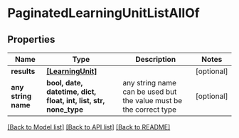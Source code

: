 # PaginatedLearningUnitListAllOf


## Properties
Name | Type | Description | Notes
------------ | ------------- | ------------- | -------------
**results** | [**[LearningUnit]**](LearningUnit.md) |  | [optional] 
**any string name** | **bool, date, datetime, dict, float, int, list, str, none_type** | any string name can be used but the value must be the correct type | [optional]

[[Back to Model list]](../README.md#documentation-for-models) [[Back to API list]](../README.md#documentation-for-api-endpoints) [[Back to README]](../README.md)


